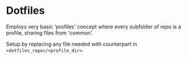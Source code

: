 Dotfiles
========

Employs very basic 'profiles' concept where every subfolder of repo is a profile, sharing files from 'common'.

Setup by replacing any file needed with counterpart in ``<dotfiles_repo>/<profile_dir>``.
